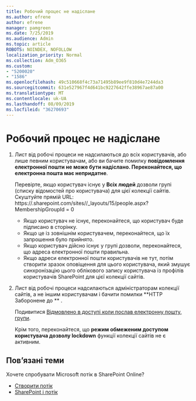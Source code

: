 ```yaml
---
title: Робочий процес не надіслане
ms.author: efrene
author: efrene
manager: pamgreen
ms.date: 7/25/2019
ms.audience: Admin
ms.topic: article
ROBOTS: NOINDEX, NOFOLLOW
localization_priority: Normal
ms.collection: Adm_O365
ms.custom:
- "5200020"
- "1586"
ms.openlocfilehash: 49c510668f4c73a71495b89ee9f810d4e7244da3
ms.sourcegitcommit: 631e527967f4d641bc9227642ffe38967ae87a00
ms.translationtype: MT
ms.contentlocale: uk-UA
ms.lasthandoff: 08/09/2019
ms.locfileid: "36270693"
---
```

# <a name="workflow-email-is-not-being-sent"></a>Робочий процес не надіслане

1. Лист від робочі процеси не надсилаються до всіх користувачів, або лише певним користувачам, або ви бачите помилку **повідомлення електронної пошти не може бути надіслано. Переконайтеся, що електронна пошта має непридатне**.

    Перевірте, якщо користувач існує у **Всіх людей** дозволи групі (списку відомостей про користувача) для цієї колекції сайтів.  Скуштуйте прямій URL: https://<tenant>.sharepoint.com/sites/<sitename>/_layouts/15/people.aspx? MembershipGroupId = 0

    - Якщо користувач не існує, переконайтеся, що користувач буде підписано в сторінку. 
    - Якщо це із зовнішнім користувачем, переконайтеся, що їх запрошення було прийнято.
    - Якщо користувач дійсно існує у групі дозволи, переконайтеся, що адреса електронної пошти правильна.
    - Якщо адреси електронної пошти користувачів не тут, потім створити зразок оповіщення для цього користувача, який змушує синхронізацію цього облікового запису користувача із профілів користувачів SharePoint для цієї колекції сайтів.
 
2. Лист від робочі процеси надсилаються адміністраторам колекції сайтів, а не іншим користувачам і бачити помилки **HTTP Заборонене до <spam> <spam> ** <spam> <spam>.
 

    Подивитися [Відмовлено в доступі коли послав електронну пошту, групи](https://docs.microsoft.com/sharepoint/support/server-admin/access-denied-when-send-an-email-to-groups).

    Крім того, переконайтеся, що **режим обмеженим доступом користувача дозволу lockdown** функції колекції сайтів не є активним.


## <a name="related-topics"></a>Пов’язані теми
Хочете спробувати Microsoft потік в SharePoint Online?
- [Створити потік](https://support.office.com/article/Create-a-flow-for-a-list-or-library-in-SharePoint-Online-or-OneDrive-for-Business-a9c3e03b-0654-46af-a254-20252e580d01) 
- [SharePoint і потік](https://flow.microsoft.com/blog/sharepoint-and-flow/) 


